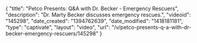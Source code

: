 {
    "title": "Petco Presents: Q&A with Dr. Becker - Emergency Rescuers",
    "description": "Dr. Marty Becker discusses emergency rescues.",
    "videoid": "145298",
    "date_created": "1394762639",
    "date_modified": "1418181181",
    "type": "captivate",
    "layout": "video",
    "url": "\/v\/petco-presents-q-a-with-dr-becker-emergency-rescuers\/145298"
}